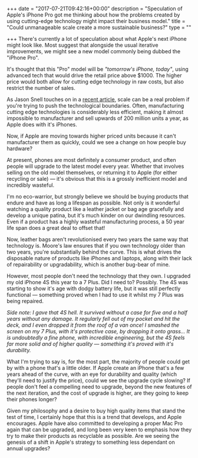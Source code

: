 +++
date = "2017-07-21T09:42:16+00:00"
description = "Speculation of Apple's iPhone Pro got me thinking about how the problems created by using cutting-edge technology might impact their business model."
title = "Could unmanageable scale create a more sustainable business?"
type = ""

+++
There's currently a lot of speculation about what Apple's next iPhone might look like. Most suggest that alongside the usual iterative improvements, we might see a new model commonly being dubbed the "iPhone Pro".

It's thought that this "Pro" model will be _"tomorrow's iPhone, today"_, using advanced tech that would drive the retail price above $1000. The higher price would both allow for cutting edge technology in raw costs, but also restrict the number of sales.

As Jason Snell touches on in a [recent article](http://www.macworld.com/article/3207552/iphone-ipad/apples-risky-balancing-act-with-the-next-iphone.html), scale can be a real problem if you're trying to push the technological boundaries. Often, manufacturing cutting edge technologies is considerably less efficient, making it almost impossible to manufacturer and sell upwards of 200 million units a year, as Apple does with it's iPhones.

Now, if Apple are moving towards higher priced units because it can't manufacturer them as quickly, could we see a change on how people buy hardware?

At present, phones are most definitely a consumer product, and often people will upgrade to the latest model every year. Whether that involves selling on the old model themselves, or returning it to Apple (for either recycling or sale) — it's obvious that this is a grossly inefficient model and incredibly wasteful.

I'm no eco-warrior, but strongly believe we should be buying products that endure and have as long a lifespan as possible. Not only is it wonderful watching a quality product like a leather jacket or bag age gracefully and develop a unique patina, but it's much kinder on our dwindling resources. Even if a product has a highly wasteful manufacturing process, a 50 year life span does a great deal to offset that!

Now, leather bags aren't revolutionised every two years the same way that technology is. Moore's law ensures that if you own technology older than two years, you're substantially behind the curve. This is what drives the disposable nature of products like iPhones and laptops, along with their lack of repairability or upgradability, which is another bug-bear of mine.

However, most people don't need the technology that they own. I upgraded my old iPhone 4S this year to a 7 Plus. Did I need to? Possibly. The 4S was starting to show it's age with dodgy battery life, but it was still perfectly functional — something proved when I had to use it whilst my 7 Plus was being repaired.

_*Side note:* I gave that 4S hell. It survived without a case for five and a half years without any damage. It regularly fell out of my pocket and hit the deck, and I even dropped it from the roof of a van once! I smashed the screen on my 7 Plus, with it's protective case, by dropping it onto grass... It is undoubtedly a fine phone, with incredible engineering, but the 4S feels far more solid and of higher quality — something it's proved with it's durability._

What I'm trying to say is, for the most part, the majority of people could get by with a phone that's a little older. If Apple create an iPhone that's a few years ahead of the curve, with an eye for durability and quality (which they'll need to justify the price), could we see the upgrade cycle slowing? If people don't feel a compelling need to upgrade, beyond the new features of the next iteration, and the cost of upgrade is higher, are they going to keep their phones longer?

Given my philosophy and a desire to buy high quality items that stand the test of time, I certainly hope that this is a trend that develops, and Apple encourages. Apple have also committed to developing a proper Mac Pro again that can be upgraded, and long been very keen to emphasis how they try to make their products as recyclable as possible. Are we seeing the genesis of a shift in Apple's strategy to something less dependant on annual upgrades?